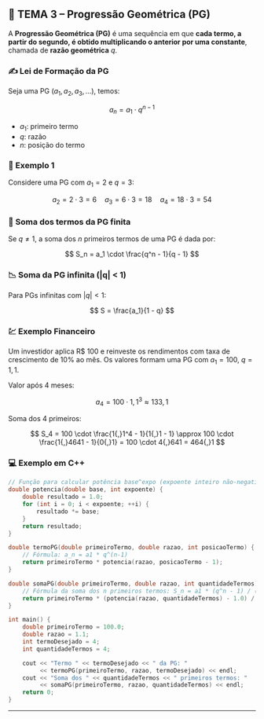 ## 🧬 TEMA 3 – Progressão Geométrica (PG)

A **Progressão Geométrica (PG)** é uma sequência em que **cada termo, a partir do segundo, é obtido multiplicando o anterior por uma constante**, chamada de **razão geométrica** $q$.

### ✍️ Lei de Formação da PG

Seja uma PG $(a_1, a_2, a_3, \dots)$, temos:

$$
a_n = a_1 \cdot q^{n - 1}
$$

* $a_1$: primeiro termo
* $q$: razão
* $n$: posição do termo

### 🧠 Exemplo 1

Considere uma PG com $a_1 = 2$ e $q = 3$:

$$
a_2 = 2 \cdot 3 = 6 \quad a_3 = 6 \cdot 3 = 18 \quad a_4 = 18 \cdot 3 = 54
$$

### 📐 Soma dos termos da PG finita

Se $q \neq 1$, a soma dos $n$ primeiros termos de uma PG é dada por:

$$
S_n = a_1 \cdot \frac{q^n - 1}{q - 1}
$$

### 📉 Soma da PG infinita (|q| < 1)

Para PGs infinitas com $|q| < 1$:

$$
S = \frac{a_1}{1 - q}
$$

### 💹 Exemplo Financeiro

Um investidor aplica R\$ 100 e reinveste os rendimentos com taxa de crescimento de 10% ao mês. Os valores formam uma PG com $a_1 = 100$, $q = 1{,}1$.

Valor após 4 meses:

$$
a_4 = 100 \cdot 1{,}1^3 \approx 133{,}1
$$

Soma dos 4 primeiros:

$$
S_4 = 100 \cdot \frac{1{,}1^4 - 1}{1{,}1 - 1} \approx 100 \cdot \frac{1{,}4641 - 1}{0{,}1} = 100 \cdot 4{,}641 = 464{,}1
$$

### 💻 Exemplo em C++

```cpp
// Função para calcular potência base^expo (expoente inteiro não-negativo)
double potencia(double base, int expoente) {
    double resultado = 1.0;
    for (int i = 0; i < expoente; ++i) {
        resultado *= base;
    }
    return resultado;
}

double termoPG(double primeiroTermo, double razao, int posicaoTermo) {
    // Fórmula: a_n = a1 * q^(n-1)
    return primeiroTermo * potencia(razao, posicaoTermo - 1);
}

double somaPG(double primeiroTermo, double razao, int quantidadeTermos) {
    // Fórmula da soma dos n primeiros termos: S_n = a1 * (q^n - 1) / (q - 1), para q != 1
    return primeiroTermo * (potencia(razao, quantidadeTermos) - 1.0) / (razao - 1.0);
}

int main() {
    double primeiroTermo = 100.0;
    double razao = 1.1;
    int termoDesejado = 4;
    int quantidadeTermos = 4;

    cout << "Termo " << termoDesejado << " da PG: " 
         << termoPG(primeiroTermo, razao, termoDesejado) << endl;
    cout << "Soma dos " << quantidadeTermos << " primeiros termos: " 
         << somaPG(primeiroTermo, razao, quantidadeTermos) << endl;
    return 0;
}

```

---
